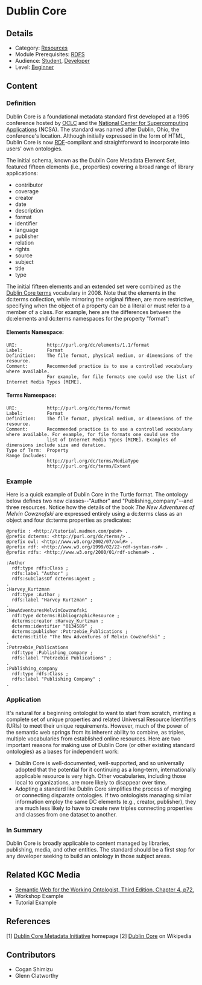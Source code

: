 # Dublin Core
## Details
* Category: [Resources](../../categories/Resources.md)
* Module Prerequisites: [RDFS](../../modules/RDFS/RDFS.md)
* Audience: [Student](../../audiences/Student.md), [Developer](../../audiences/Developer.md)
* Level: [Beginner](../../levels/Beginner.md)

## Content

### Definition

Dublin Core is a foundational metadata standard first developed at a 1995 conference hosted by [OCLC](https://www.oclc.org/en/about.html?cmpid=md_ab) and the [National Center for Supercomputing Applications](https://www.ncsa.illinois.edu) (NCSA). The standard was named after Dublin, Ohio, the conference's location. Although initially expressed in the form of HTML, Dublin Core is now [RDF](../../modules/RDF/RDF.md)-compliant and straightforward to incorporate into users' own ontologies.

The initial schema, known as the Dublin Core Metadata Element Set, featured fifteen elements (i.e., properties) covering a broad range of library applications:

* contributor
* coverage
* creator
* date
* description
* format
* identifier
* language
* publisher
* relation
* rights
* source
* subject
* title
* type

The initial fifteen elements and an extended set were combined as the [Dublin Core terms](https://www.dublincore.org/specifications/dublin-core/dcmi-terms/) vocabulary in 2008. Note that the elements in the dc:terms collection, while mirroring the original fifteen, are more restrictive, specifying when the object of a property can be a literal or must refer to a member of a class. For example, here are the differences between the dc:elements and dc:terms namespaces for the property "format":

#### Elements Namespace:

    URI:           http://purl.org/dc/elements/1.1/format
    Label:         Format
    Definition:    The file format, physical medium, or dimensions of the resource.
    Comment:       Recommended practice is to use a controlled vocabulary where available. 
                   For example, for file formats one could use the list of Internet Media Types [MIME].
                   
#### Terms Namespace:
    
    URI:           http://purl.org/dc/terms/format
    Label:         Format
    Definition:    The file format, physical medium, or dimensions of the resource.
    Comment:       Recommended practice is to use a controlled vocabulary where available. For example, for file formats one could use the
                   list of Internet Media Types [MIME]. Examples of dimensions include size and duration.
    Type of Term:  Property
    Range Includes:     
                   http://purl.org/dc/terms/MediaType
                   http://purl.org/dc/terms/Extent
                   
                   
### Example

Here is a quick example of Dublin Core in the Turtle format. The ontology below defines two new classes--"Author" and "Publishing_company"--and three resources. Notice how the details of the book *The New Adventures of Melvin Cowznofski* are expressed entirely using a dc:terms class as an object and four dc:terms properties as predicates:

    @prefix : <http://tutorial.madmen.com/pub#> .
    @prefix dcterms: <http://purl.org/dc/terms/> .
    @prefix owl: <http://www.w3.org/2002/07/owl#> .
    @prefix rdf: <http://www.w3.org/1999/02/22-rdf-syntax-ns#> .
    @prefix rdfs: <http://www.w3.org/2000/01/rdf-schema#> .

    :Author
      rdf:type rdfs:Class ;
      rdfs:label "Author" ;
      rdfs:subClassOf dcterms:Agent ;
    .
    :Harvey_Kurtzman
      rdf:type :Author ;
      rdfs:label "Harvey Kurtzman" ;
    .
    :NewAdventuresMelvinCowznofski
      rdf:type dcterms:BibliographicResource ;
      dcterms:creator :Harvey_Kurtzman ;
      dcterms:identifier "0134589" ;
      dcterms:publisher :Potrzebie_Publications ;
      dcterms:title "The New Adventures of Melvin Cowznofski" ;
    .
    :Potrzebie_Publications
      rdf:type :Publishing_company ;
      rdfs:label "Potrzebie Publications" ;
    .
    :Publishing_company
      rdf:type rdfs:Class ;
      rdfs:label "Publishing Company" ;
    .

### Application

It's natural for a beginning ontologist to want to start from scratch, minting a complete set of unique properties and related Universal Resource Identifiers (URIs) to meet their unique requirements. However, much of the power of the semantic web springs from its inherent ability to combine, as triples, multiple vocabularies from established online resources. Here are two important reasons for making use of Dublin Core (or other existing standard ontologies) as a bases for independent work:

* Dublin Core is well-documented, well-supported, and so universally adopted that the potential for it continuing as a long-term, internationally applicable resource is very high. Other vocabularies, including those local to organizations, are more likely to disappear over time.
* Adopting a standard like Dublin Core simplifies the process of merging or connecting disparate ontologies. If two ontologists managing similar information employ the same DC elements (e.g., creator, publisher), they are much less likely to have to create new triples connecting properties and classes from one dataset to another.

### In Summary

Dublin Core is broadly applicable to content managed by libraries, publishing, media, and other entities. The standard should be a first stop for any developer seeking to build an ontology in those subject areas.

## Related KGC Media
* [Semantic Web for the Working Ontologist, Third Edition, Chapter 4, p72.](https://www.morganclaypoolpublishers.com/catalog_Orig/product_info.php?products_id=1564)
* Workshop Example
* Tutorial Example

## References
[1] [Dublin Core Metadata Initiative](https://www.dublincore.org) homepage
[2] [Dublin Core](https://en.wikipedia.org/wiki/Dublin_Core) on Wikipedia

## Contributors
* Cogan Shimizu
* Glenn Clatworthy
